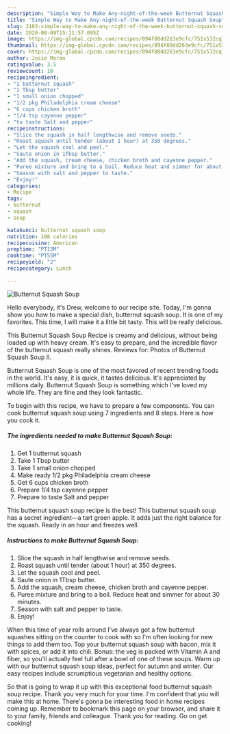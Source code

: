 ```yaml
---
description: "Simple Way to Make Any-night-of-the-week Butternut Squash Soup"
title: "Simple Way to Make Any-night-of-the-week Butternut Squash Soup"
slug: 3103-simple-way-to-make-any-night-of-the-week-butternut-squash-soup
date: 2020-08-09T15:11:57.095Z
image: https://img-global.cpcdn.com/recipes/894f88dd263e9cfc/751x532cq70/butternut-squash-soup-recipe-main-photo.jpg
thumbnail: https://img-global.cpcdn.com/recipes/894f88dd263e9cfc/751x532cq70/butternut-squash-soup-recipe-main-photo.jpg
cover: https://img-global.cpcdn.com/recipes/894f88dd263e9cfc/751x532cq70/butternut-squash-soup-recipe-main-photo.jpg
author: Josie Moran
ratingvalue: 3.5
reviewcount: 10
recipeingredient:
- "1 butternut squash"
- "1 Tbsp butter"
- "1 small onion chopped"
- "1/2 pkg Philadelphia cream cheese"
- "6 cups chicken broth"
- "1/4 tsp cayenne pepper"
- "to taste Salt and pepper"
recipeinstructions:
- "Slice the squash in half lengthwise and remove seeds."
- "Roast squash until tender (about 1 hour) at 350 degrees."
- "Let the squash cool and peel."
- "Saute onion in 1Tbsp butter."
- "Add the squash, cream cheese, chicken broth and cayenne pepper."
- "Puree mixture and bring to a boil. Reduce heat and simmer for about 30 minutes."
- "Season with salt and pepper to taste."
- "Enjoy!"
categories:
- Recipe
tags:
- butternut
- squash
- soup

katakunci: butternut squash soup 
nutrition: 108 calories
recipecuisine: American
preptime: "PT13M"
cooktime: "PT55M"
recipeyield: "2"
recipecategory: Lunch

---
```



![Butternut Squash Soup](https://img-global.cpcdn.com/recipes/894f88dd263e9cfc/751x532cq70/butternut-squash-soup-recipe-main-photo.jpg)

Hello everybody, it's Drew, welcome to our recipe site. Today, I'm gonna show you how to make a special dish, butternut squash soup. It is one of my favorites. This time, I will make it a little bit tasty. This will be really delicious.

This Butternut Squash Soup Recipe is creamy and delicious, without being loaded up with heavy cream. It&#39;s easy to prepare, and the incredible flavor of the butternut squash really shines. Reviews for: Photos of Butternut Squash Soup II.

Butternut Squash Soup is one of the most favored of recent trending foods in the world. It's easy, it is quick, it tastes delicious. It's appreciated by millions daily. Butternut Squash Soup is something which I've loved my whole life. They are fine and they look fantastic.


To begin with this recipe, we have to prepare a few components. You can cook butternut squash soup using 7 ingredients and 8 steps. Here is how you cook it.

<!--inarticleads1-->

##### The ingredients needed to make Butternut Squash Soup:

1. Get 1 butternut squash
1. Take 1 Tbsp butter
1. Take 1 small onion chopped
1. Make ready 1/2 pkg Philadelphia cream cheese
1. Get 6 cups chicken broth
1. Prepare 1/4 tsp cayenne pepper
1. Prepare to taste Salt and pepper


This butternut squash soup recipe is the best! This butternut squash soup has a secret ingredient—a tart green apple. It adds just the right balance for the squash. Ready in an hour and freezes well. 

<!--inarticleads2-->

##### Instructions to make Butternut Squash Soup:

1. Slice the squash in half lengthwise and remove seeds.
1. Roast squash until tender (about 1 hour) at 350 degrees.
1. Let the squash cool and peel.
1. Saute onion in 1Tbsp butter.
1. Add the squash, cream cheese, chicken broth and cayenne pepper.
1. Puree mixture and bring to a boil. Reduce heat and simmer for about 30 minutes.
1. Season with salt and pepper to taste.
1. Enjoy!


When this time of year rolls around I&#39;ve always got a few butternut squashes sitting on the counter to cook with so I&#39;m often looking for new things to add them too. Top your butternut squash soup with bacon, mix it with spices, or add it into chili. Bonus: the veg is packed with Vitamin A and fiber, so you&#39;ll actually feel full after a bowl of one of these soups. Warm up with our butternut squash soup ideas, perfect for autumn and winter. Our easy recipes include scrumptious vegetarian and healthy options. 

So that is going to wrap it up with this exceptional food butternut squash soup recipe. Thank you very much for your time. I'm confident that you will make this at home. There's gonna be interesting food in home recipes coming up. Remember to bookmark this page on your browser, and share it to your family, friends and colleague. Thank you for reading. Go on get cooking!
